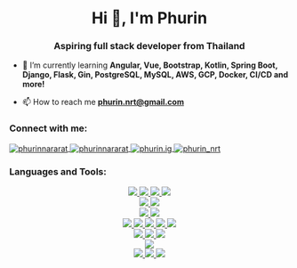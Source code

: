 <h1 align="center">Hi 👋, I'm Phurin</h1>
<h3 align="center">Aspiring full stack developer from Thailand</h3>

- 🌱 I’m currently learning **Angular, Vue, Bootstrap, Kotlin, Spring Boot, Django, Flask, Gin, PostgreSQL, MySQL, AWS, GCP, Docker, CI/CD and more!**

- 📫 How to reach me **phurin.nrt@gmail.com**

<h3 align="left">Connect with me:</h3>
<p align="left">
    <a href="https://linkedin.com/in/phurinnararat" target="_blank" rel="noopener noreferrer">
        <img align="center" src="https://img.shields.io/badge/LinkedIn-0077B5?style=for-the-badge&logo=linkedin&logoColor=white" alt="phurinnararat"/>
    </a>
    <a href="https://fb.com/phurinnararat" target="_blank" rel="noopener noreferrer">
        <img align="center" src="https://img.shields.io/badge/Facebook-1877F2?style=for-the-badge&logo=facebook&logoColor=white" alt="phurinnararat"/>
    </a>
    <a href="https://instagram.com/phurin.ig" target="_blank" rel="noopener noreferrer">
        <img align="center" src="https://img.shields.io/badge/Instagram-E4405F?style=for-the-badge&logo=instagram&logoColor=white" alt="phurin.ig"/>
    </a>
    <a href="https://www.hackerrank.com/phurin_nrt" target="_blank" rel="noopener noreferrer">
        <img align="center" src="https://img.shields.io/badge/-Hackerrank-2EC866?style=for-the-badge&logo=HackerRank&logoColor=white" alt="phurin_nrt"/>
    </a>
</p>

<h3 align="left">Languages and Tools:</h3>
<div align=center>
    <a href="https://www.arduino.cc/" target="_blank" rel="noopener noreferrer">
        <img src="https://img.shields.io/badge/html5-E34F26?style=for-the-badge&logo=html5&logoColor=white">
    </a>
    <a href="https://www.w3schools.com/css/" target="_blank" rel="noopener noreferrer">
    <img src="https://img.shields.io/badge/css-1572B6?style=for-the-badge&logo=css3&logoColor=white">
    </a>
    <a href="https://developer.mozilla.org/en-US/docs/Web/JavaScript" target="_blank" rel="noopener noreferrer">
    <img src="https://img.shields.io/badge/javascript-F7DF1E?style=for-the-badge&logo=javascript&logoColor=black">
    </a>
    <a href="https://www.typescriptlang.org/" target="_blank" rel="noopener noreferrer">
    <img src="https://img.shields.io/badge/typescript-3178C6?style=for-the-badge&logo=typescript&logoColor=white">
    </a>
    <br>
    <a href="https://reactjs.org/" target="_blank" rel="noopener noreferrer">
    <img src="https://img.shields.io/badge/react-61DAFB?style=for-the-badge&logo=react&logoColor=black">
    </a>
    <a href="https://tailwindcss.com/" target="_blank" rel="noopener noreferrer">
    <img src="https://img.shields.io/badge/tailwindcss-06B6D4?style=for-the-badge&logo=tailwindcss&logoColor=white">
    </a>
    <br>
    <a href="https://nodejs.org" target="_blank" rel="noopener noreferrer">
    <img src="https://img.shields.io/badge/node.js-339933?style=for-the-badge&logo=Node.js&logoColor=white">
    </a>
    <a href="https://expressjs.com" target="_blank" rel="noopener noreferrer">
    <img src="https://img.shields.io/badge/express-000000?style=for-the-badge&logo=express&logoColor=white">
    </a>
    <br>
    <a href="https://www.cprogramming.com/" target="_blank" rel="noopener noreferrer">
    <img src="https://img.shields.io/badge/c-A8B9CC?style=for-the-badge&logo=c&logoColor=black">
    </a>
    <a href="https://golang.org" target="_blank" rel="noopener noreferrer">
    <img src="https://img.shields.io/badge/go-00ADD8?style=for-the-badge&logo=go&logoColor=white">
    </a>
    <a href="https://www.java.com" target="_blank" rel="noopener noreferrer">
    <img src="https://img.shields.io/badge/java-007396?style=for-the-badge&logo=java&logoColor=white">
    </a>
    <a href="https://www.python.org" target="_blank" rel="noopener noreferrer">
    <img src="https://img.shields.io/badge/python-3776AB?style=for-the-badge&logo=python&logoColor=white">
    </a>
    <a href="https://developer.apple.com/swift/" target="_blank" rel="noopener noreferrer">
    <img src="https://img.shields.io/badge/swift-F05138?style=for-the-badge&logo=swift&logoColor=white">
    </a>
    <br>
    <a href="https://www.microsoft.com/en-us/sql-server" target="_blank" rel="noopener noreferrer">
    <img src="https://img.shields.io/badge/Microsoft%20SQL%20Server-CC2927?style=for-the-badge&logo=microsoft%20sql%20server&logoColor=white">
    </a>
    <a href="https://www.mongodb.com/" target="_blank" rel="noopener noreferrer">
    <img src="https://img.shields.io/badge/MongoDB-4EA94B?style=for-the-badge&logo=mongodb&logoColor=white">
    </a>
    <a href="https://redis.io/" target="_blank" rel="noopener noreferrer">
    <img src="https://img.shields.io/badge/redis-%23DD0031.svg?&style=for-the-badge&logo=redis&logoColor=white">
    </a>
    <br>
    <a href="https://www.selenium.dev" target="_blank" rel="noopener noreferrer">
    <img src="https://img.shields.io/badge/selenium-43B02A?style=for-the-badge&logo=selenium&logoColor=white">
    </a>
    <br>
    <a href="https://www.arduino.cc/" target="_blank" rel="noopener noreferrer">
    <img src="https://img.shields.io/badge/arduino-00878F?style=for-the-badge&logo=arduino&logoColor=white">
    </a>
    <a href="https://www.linux.org/" target="_blank" rel="noopener noreferrer">
    <img src="https://img.shields.io/badge/linux-FCC624?style=for-the-badge&logo=linux&logoColor=black">
    </a>
    <a href="https://www.raspberrypi.com/" target="_blank" rel="noopener noreferrer">
    <img src="https://img.shields.io/badge/raspberrypi-A22846?style=for-the-badge&logo=raspberrypi&logoColor=white">
    </a>
    <br>
</div>

